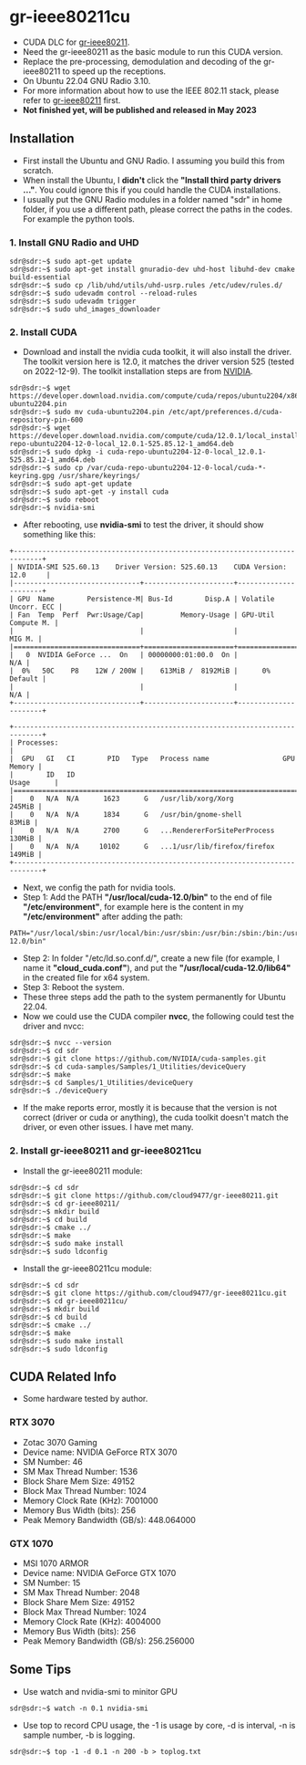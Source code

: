 # gr-ieee80211cu
- CUDA DLC for [gr-ieee80211](https://github.com/cloud9477/gr-ieee80211).
- Need the gr-ieee80211 as the basic module to run this CUDA version.
- Replace the pre-processing, demodulation and decoding of the gr-ieee80211 to speed up the receptions.
- On Ubuntu 22.04 GNU Radio 3.10.
- For more information about how to use the IEEE 802.11 stack, please refer to [gr-ieee80211](https://github.com/cloud9477/gr-ieee80211) first.
- **Not finished yet, will be published and released in May 2023**

Installation
------------
- First install the Ubuntu and GNU Radio. I assuming you build this from scratch.
- When install the Ubuntu, I **didn't** click the **"Install third party drivers ..."**. You could ignore this if you could handle the CUDA installations.
- I usually put the GNU Radio modules in a folder named "sdr" in home folder, if you use a different path, please correct the paths in the codes. For example the python tools.

### 1. Install GNU Radio and UHD
```console
sdr@sdr:~$ sudo apt-get update
sdr@sdr:~$ sudo apt-get install gnuradio-dev uhd-host libuhd-dev cmake build-essential
sdr@sdr:~$ sudo cp /lib/uhd/utils/uhd-usrp.rules /etc/udev/rules.d/
sdr@sdr:~$ sudo udevadm control --reload-rules
sdr@sdr:~$ sudo udevadm trigger
sdr@sdr:~$ sudo uhd_images_downloader
```

### 2. Install CUDA
- Download and install the nvidia cuda toolkit, it will also install the driver. The toolkit version here is 12.0, it matches the driver version 525 (tested on 2022-12-9). The toolkit installation steps are from [NVIDIA](https://docs.nvidia.com/cuda/cuda-installation-guide-linux/index.html).

```console
sdr@sdr:~$ wget https://developer.download.nvidia.com/compute/cuda/repos/ubuntu2204/x86_64/cuda-ubuntu2204.pin
sdr@sdr:~$ sudo mv cuda-ubuntu2204.pin /etc/apt/preferences.d/cuda-repository-pin-600
sdr@sdr:~$ wget https://developer.download.nvidia.com/compute/cuda/12.0.1/local_installers/cuda-repo-ubuntu2204-12-0-local_12.0.1-525.85.12-1_amd64.deb
sdr@sdr:~$ sudo dpkg -i cuda-repo-ubuntu2204-12-0-local_12.0.1-525.85.12-1_amd64.deb
sdr@sdr:~$ sudo cp /var/cuda-repo-ubuntu2204-12-0-local/cuda-*-keyring.gpg /usr/share/keyrings/
sdr@sdr:~$ sudo apt-get update
sdr@sdr:~$ sudo apt-get -y install cuda
sdr@sdr:~$ sudo reboot
sdr@sdr:~$ nvidia-smi
```
- After rebooting, use **nvidia-smi** to test the driver, it should show something like this:
```
+-----------------------------------------------------------------------------+
| NVIDIA-SMI 525.60.13    Driver Version: 525.60.13    CUDA Version: 12.0     |
|-------------------------------+----------------------+----------------------+
| GPU  Name        Persistence-M| Bus-Id        Disp.A | Volatile Uncorr. ECC |
| Fan  Temp  Perf  Pwr:Usage/Cap|         Memory-Usage | GPU-Util  Compute M. |
|                               |                      |               MIG M. |
|===============================+======================+======================|
|   0  NVIDIA GeForce ...  On   | 00000000:01:00.0  On |                  N/A |
|  0%   50C    P8    12W / 200W |    613MiB /  8192MiB |      0%      Default |
|                               |                      |                  N/A |
+-------------------------------+----------------------+----------------------+
                                                                               
+-----------------------------------------------------------------------------+
| Processes:                                                                  |
|  GPU   GI   CI        PID   Type   Process name                  GPU Memory |
|        ID   ID                                                   Usage      |
|=============================================================================|
|    0   N/A  N/A      1623      G   /usr/lib/xorg/Xorg                245MiB |
|    0   N/A  N/A      1834      G   /usr/bin/gnome-shell               83MiB |
|    0   N/A  N/A      2700      G   ...RendererForSitePerProcess      130MiB |
|    0   N/A  N/A     10102      G   ...1/usr/lib/firefox/firefox      149MiB |
+-----------------------------------------------------------------------------+
```

- Next, we config the path for nvidia tools. 
- Step 1: Add the PATH **"/usr/local/cuda-12.0/bin"** to the end of file **"/etc/environment"**, for example here is the content in my **"/etc/environment"** after adding the path:
```
PATH="/usr/local/sbin:/usr/local/bin:/usr/sbin:/usr/bin:/sbin:/bin:/usr/games:/usr/local/games:/snap/bin:/usr/local/cuda-12.0/bin"
```
- Step 2: In folder "/etc/ld.so.conf.d/", create a new file (for example, I name it **"cloud_cuda.conf"**), and put the **"/usr/local/cuda-12.0/lib64"** in the created file for x64 system.
- Step 3: Reboot the system.
- These three steps add the path to the system permanently for Ubuntu 22.04.
- Now we could use the CUDA compiler **nvcc**, the following could test the driver and nvcc:
```console
sdr@sdr:~$ nvcc --version
sdr@sdr:~$ cd sdr
sdr@sdr:~$ git clone https://github.com/NVIDIA/cuda-samples.git
sdr@sdr:~$ cd cuda-samples/Samples/1_Utilities/deviceQuery
sdr@sdr:~$ make
sdr@sdr:~$ cd Samples/1_Utilities/deviceQuery
sdr@sdr:~$ ./deviceQuery
```
- If the make reports error, mostly it is because that the version is not correct (driver or cuda or anything), the cuda toolkit doesn't match the driver, or even other issues. I have met many.

### 2. Install gr-ieee80211 and gr-ieee80211cu
- Install the gr-ieee80211 module:
```console
sdr@sdr:~$ cd sdr
sdr@sdr:~$ git clone https://github.com/cloud9477/gr-ieee80211.git
sdr@sdr:~$ cd gr-ieee80211/
sdr@sdr:~$ mkdir build
sdr@sdr:~$ cd build
sdr@sdr:~$ cmake ../
sdr@sdr:~$ make
sdr@sdr:~$ sudo make install
sdr@sdr:~$ sudo ldconfig
```

- Install the gr-ieee80211cu module:
```console
sdr@sdr:~$ cd sdr
sdr@sdr:~$ git clone https://github.com/cloud9477/gr-ieee80211cu.git
sdr@sdr:~$ cd gr-ieee80211cu/
sdr@sdr:~$ mkdir build
sdr@sdr:~$ cd build
sdr@sdr:~$ cmake ../
sdr@sdr:~$ make
sdr@sdr:~$ sudo make install
sdr@sdr:~$ sudo ldconfig
```

CUDA Related Info
------------
- Some hardware tested by author.

### RTX 3070
- Zotac 3070 Gaming
- Device name: NVIDIA GeForce RTX 3070
- SM Number: 46
- SM Max Thread Number: 1536
- Block Share Mem Size: 49152
- Block Max Thread Number: 1024
- Memory Clock Rate (KHz): 7001000
- Memory Bus Width (bits): 256
- Peak Memory Bandwidth (GB/s): 448.064000

### GTX 1070
- MSI 1070 ARMOR
- Device name: NVIDIA GeForce GTX 1070
- SM Number: 15
- SM Max Thread Number: 2048
- Block Share Mem Size: 49152
- Block Max Thread Number: 1024
- Memory Clock Rate (KHz): 4004000
- Memory Bus Width (bits): 256
- Peak Memory Bandwidth (GB/s): 256.256000

Some Tips
------------
- Use watch and nvidia-smi to minitor GPU
```console
sdr@sdr:~$ watch -n 0.1 nvidia-smi
```

- Use top to record CPU usage, the -1 is usage by core, -d is interval, -n is sample number, -b is logging.
```console
sdr@sdr:~$ top -1 -d 0.1 -n 200 -b > toplog.txt
```
